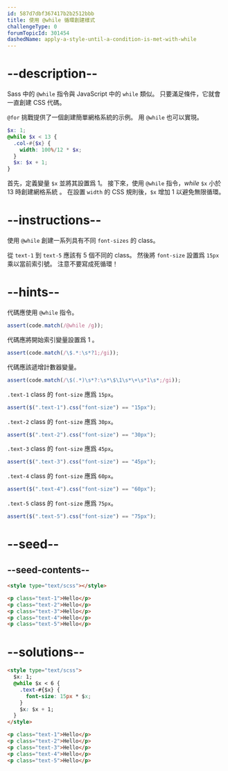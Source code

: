 ```yaml
---
id: 587d7dbf367417b2b2512bbb
title: 使用 @while 循環創建樣式
challengeType: 0
forumTopicId: 301454
dashedName: apply-a-style-until-a-condition-is-met-with-while
---
```


# --description--

Sass 中的 `@while` 指令與 JavaScript 中的 `while` 類似。 只要滿足條件，它就會一直創建 CSS 代碼。

`@for` 挑戰提供了一個創建簡單網格系統的示例。 用 `@while` 也可以實現。

```scss
$x: 1;
@while $x < 13 {
  .col-#{$x} {
    width: 100%/12 * $x;
  }
  $x: $x + 1;
}
```

首先，定義變量 `$x` 並將其設置爲 1。 接下來，使用 `@while` 指令，_while_ `$x` 小於 13 時創建網格系統 。 在設置 `width` 的 CSS 規則後，`$x` 增加 1 以避免無限循環。

# --instructions--

使用 `@while` 創建一系列具有不同 `font-sizes` 的 class。

從 `text-1` 到 `text-5` 應該有 5 個不同的 class。 然後將 `font-size` 設置爲 `15px` 乘以當前索引號。 注意不要寫成死循環！

# --hints--

代碼應使用 `@while` 指令。

```js
assert(code.match(/@while /g));
```

代碼應將開始索引變量設置爲 1 。

```js
assert(code.match(/\$.*:\s*?1;/gi));
```

代碼應該遞增計數器變量。

```js
assert(code.match(/\$(.*)\s*?:\s*\$\1\s*\+\s*1\s*;/gi));
```

`.text-1` class 的 `font-size` 應爲 `15px`。

```js
assert($(".text-1").css("font-size") == "15px");
```

`.text-2` class 的 `font-size` 應爲 `30px`。

```js
assert($(".text-2").css("font-size") == "30px");
```

`.text-3` class 的 `font-size` 應爲 `45px`。

```js
assert($(".text-3").css("font-size") == "45px");
```

`.text-4` class 的 `font-size` 應爲 `60px`。

```js
assert($(".text-4").css("font-size") == "60px");
```

`.text-5` class 的 `font-size` 應爲 `75px`。

```js
assert($(".text-5").css("font-size") == "75px");
```

# --seed--

## --seed-contents--

```html
<style type="text/scss"></style>

<p class="text-1">Hello</p>
<p class="text-2">Hello</p>
<p class="text-3">Hello</p>
<p class="text-4">Hello</p>
<p class="text-5">Hello</p>
```

# --solutions--

```html
<style type="text/scss">
  $x: 1;
  @while $x < 6 {
    .text-#{$x} {
      font-size: 15px * $x;
    }
    $x: $x + 1;
  }
</style>

<p class="text-1">Hello</p>
<p class="text-2">Hello</p>
<p class="text-3">Hello</p>
<p class="text-4">Hello</p>
<p class="text-5">Hello</p>
```
